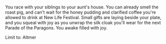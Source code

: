 You race with your siblings to your aunt's house. You can already smell the roast pig, and can't wait for the honey pudding and clarified coffee you're allowed to drink at New Life Festival. Small gifts are laying beside your plate, and you squeal with joy as you unwrap the silk cloak you'll wear for the next Parade of the Paragons. You awake filled with joy.

Limit to: Altmer

